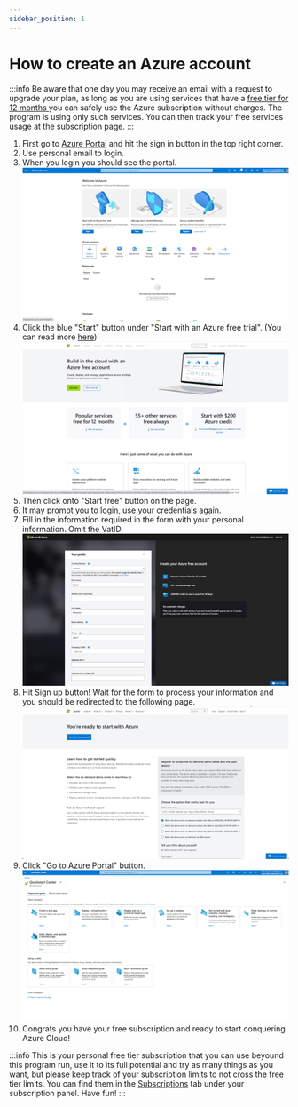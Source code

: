 ```yaml
---
sidebar_position: 1
---
```


# How to create an Azure account

:::info
Be aware that one day you may receive an email with a request to upgrade your plan, as long as you are using
services that have a [free tier for 12 months ](https://azure.microsoft.com/en-us/free/#12-months-free)you can safely use the Azure subscription without charges. The program
is using only such services. You can then track your free services usage at the subscription page.
:::

1. First go to [Azure Portal](https://azure.microsoft.com/en-us/) and hit the sign in button in the top right corner.
2. Use personal email to login.
3. When you login you should see the portal.
![img.png](assets/portal-starter.png)
4. Click the blue "Start" button under "Start with an Azure free trial". (You can read more [here](https://azure.microsoft.com/en-us/free/))
![img.png](assets/start-free.png)
5. Then click onto "Start free" button on the page.
6. It may prompt you to login, use your credentials again.
7. Fill in the information required in the form with your personal information. Omit the VatID.
![img_1.png](assets/form.png)
8. Hit Sign up button! Wait for the form to process your information and you should be redirected to the following page.
![img_2.png](assets/you-are-ready.png)
9. Click "Go to Azure Portal" button.
![img_3.png](assets/quick-start.png)
10. Congrats you have your free subscription and ready to start conquering Azure Cloud!

:::info
This is your personal free tier subscription that you can use beyound this program run, use it to
its full potential and try as many things as you want, but please keep track of your subscription limits
to not cross the free tier limits. You can find them in the [Subscriptions](https://portal.azure.com/?quickstart=true#view/Microsoft_Azure_Billing/SubscriptionsBlade) tab under your subscription panel.
Have fun!
:::
